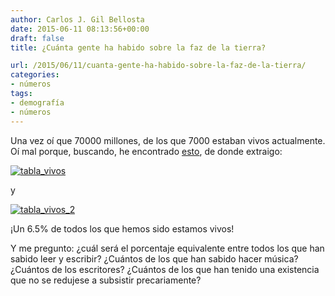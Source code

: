```yaml
---
author: Carlos J. Gil Bellosta
date: 2015-06-11 08:13:56+00:00
draft: false
title: ¿Cuánta gente ha habido sobre la faz de la tierra?

url: /2015/06/11/cuanta-gente-ha-habido-sobre-la-faz-de-la-tierra/
categories:
- números
tags:
- demografía
- números
---
```


Una vez oí que 70000 millones, de los que 7000 estaban vivos actualmente. Oí mal porque, buscando, he encontrado [esto](https://www.prb.org/articles/how-many-people-have-ever-lived-on-earth/), de donde extraigo:

[![tabla_vivos](/wp-uploads/2015/06/tabla_vivos.png#center)
](/wp-uploads/2015/06/tabla_vivos.png#center)

y

[![tabla_vivos_2](/wp-uploads/2015/06/tabla_vivos_2.png#center)
](/wp-uploads/2015/06/tabla_vivos_2.png#center)

¡Un 6.5% de todos los que hemos sido estamos vivos!

Y me pregunto: ¿cuál será el porcentaje equivalente entre todos los que han sabido leer y escribir? ¿Cuántos de los que han sabido hacer música? ¿Cuántos de los escritores? ¿Cuántos de los que han tenido una existencia que no se redujese a subsistir precariamente?

